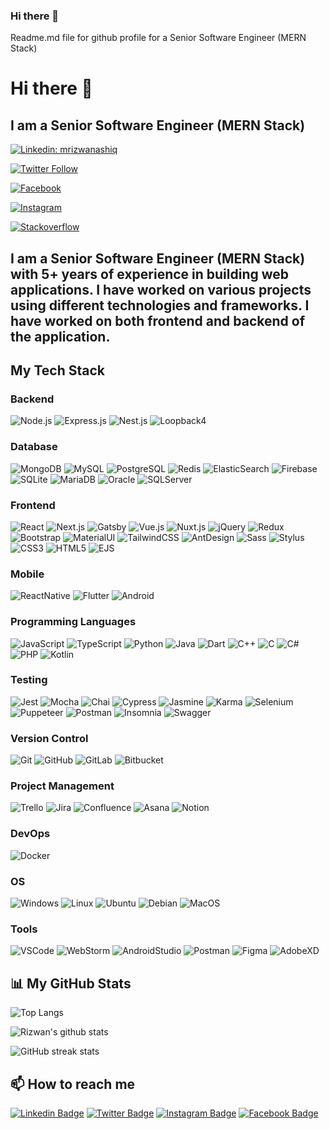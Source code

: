 ### Hi there 👋

<!--
**mrizwanashiq/mrizwanashiq** is a ✨ _special_ ✨ repository because its `README.md` (this file) appears on your GitHub profile.

Here are some ideas to get you started:

- 🔭 I’m currently working on ...
- 🌱 I’m currently learning ...
- 👯 I’m looking to collaborate on ...
- 🤔 I’m looking for help with ...
- 💬 Ask me about ...
- 📫 How to reach me: ...
- 😄 Pronouns: ...
- ⚡ Fun fact: ...
-->

Readme.md file for github profile for a Senior Software Engineer (MERN Stack)

# Hi there 👋

[//]: # (introduction with emojis)

## I am a Senior Software Engineer (MERN Stack)

[//]: # (badges)


[//]: # (social media links)

[![Linkedin: mrizwanashiq](https://img.shields.io/badge/-mrizwanashiq-blue?style=for-the-badge&logo=Linkedin&logoColor=white&link=https://www.linkedin.com/in/mrizwanashiq/)](https://www.linkedin.com/in/mrizwanashiq/)

[![Twitter Follow](https://img.shields.io/twitter/follow/mrizwanashiq?color=1DA1F2&logo=twitter&style=for-the-badge)](https://twitter.com/mrizwanashiq)

[![Facebook](https://img.shields.io/badge/MRizwanAshiq.10-1877F2?style=for-the-badge&logo=facebook&logoColor=white)](https://www.facebook.com/MRizwanAshiq.10)

[![Instagram](https://img.shields.io/badge/mrizwanashiq-E4405F?style=for-the-badge&logo=instagram&logoColor=white)](https://www.instagram.com/mrizwanashiq/)

[![Stackoverflow](https://img.shields.io/badge/-mrizwanashiq-orange?style=for-the-badge&logo=Stackoverflow&logoColor=white&link=https://stackoverflow.com/users/1020001/mrizwanashiq)](https://stackoverflow.com/users/1020001/mrizwanashiq)


[//]: # (short intro)

## I am a Senior Software Engineer (MERN Stack) with 5+ years of experience in building web applications. I have worked on various projects using different technologies and frameworks. I have worked on both frontend and backend of the application.

[//]: # (tech stack)

## My Tech Stack

[//]: # (tech stack badges)

### Backend 

![Node.js](https://img.shields.io/badge/-Node.js-333333?style=flat&logo=node.js)
![Express.js](https://img.shields.io/badge/-Express.js-333333?style=flat&logo=express)
![Nest.js](https://img.shields.io/badge/-Nest.js-333333?style=flat&logo=nestjs)
![Loopback4](https://img.shields.io/badge/-Loopback4-333333?style=flat&logo=loopback)

### Database

![MongoDB](https://img.shields.io/badge/-MongoDB-333333?style=flat&logo=mongodb)
![MySQL](https://img.shields.io/badge/-MySQL-333333?style=flat&logo=mysql)
![PostgreSQL](https://img.shields.io/badge/-PostgreSQL-333333?style=flat&logo=postgresql)
![Redis](https://img.shields.io/badge/-Redis-333333?style=flat&logo=redis)
![ElasticSearch](https://img.shields.io/badge/-ElasticSearch-333333?style=flat&logo=elasticsearch)
![Firebase](https://img.shields.io/badge/-Firebase-333333?style=flat&logo=firebase)
![SQLite](https://img.shields.io/badge/-SQLite-333333?style=flat&logo=sqlite)
![MariaDB](https://img.shields.io/badge/-MariaDB-333333?style=flat&logo=mariadb)
![Oracle](https://img.shields.io/badge/-Oracle-333333?style=flat&logo=oracle)
![SQLServer](https://img.shields.io/badge/-SQLServer-333333?style=flat&logo=microsoftsqlserver)

### Frontend

![React](https://img.shields.io/badge/-React-333333?style=flat&logo=react)
![Next.js](https://img.shields.io/badge/-Next.js-333333?style=flat&logo=next.js)
![Gatsby](https://img.shields.io/badge/-Gatsby-333333?style=flat&logo=gatsby)
![Vue.js](https://img.shields.io/badge/-Vue.js-333333?style=flat&logo=vue.js)
![Nuxt.js](https://img.shields.io/badge/-Nuxt.js-333333?style=flat&logo=nuxt.js)
![jQuery](https://img.shields.io/badge/-jQuery-333333?style=flat&logo=jquery)
![Redux](https://img.shields.io/badge/-Redux-333333?style=flat&logo=redux)
![Bootstrap](https://img.shields.io/badge/-Bootstrap-333333?style=flat&logo=bootstrap)
![MaterialUI](https://img.shields.io/badge/-MaterialUI-333333?style=flat&logo=material-ui)
![TailwindCSS](https://img.shields.io/badge/-TailwindCSS-333333?style=flat&logo=tailwind-css)
![AntDesign](https://img.shields.io/badge/-AntDesign-333333?style=flat&logo=ant-design)
![Sass](https://img.shields.io/badge/-Sass-333333?style=flat&logo=sass)
![Stylus](https://img.shields.io/badge/-Stylus-333333?style=flat&logo=stylus)
![CSS3](https://img.shields.io/badge/-CSS3-333333?style=flat&logo=css3)
![HTML5](https://img.shields.io/badge/-HTML5-333333?style=flat&logo=html5)
![EJS](https://img.shields.io/badge/-EJS-333333?style=flat&logo=ejs)

### Mobile

![ReactNative](https://img.shields.io/badge/-ReactNative-333333?style=flat&logo=react)
![Flutter](https://img.shields.io/badge/-Flutter-333333?style=flat&logo=flutter)
![Android](https://img.shields.io/badge/-Android-333333?style=flat&logo=android)

### Programming Languages

![JavaScript](https://img.shields.io/badge/-JavaScript-333333?style=flat&logo=javascript)
![TypeScript](https://img.shields.io/badge/-TypeScript-333333?style=flat&logo=typescript)
![Python](https://img.shields.io/badge/-Python-333333?style=flat&logo=python)
![Java](https://img.shields.io/badge/-Java-333333?style=flat&logo=java)
![Dart](https://img.shields.io/badge/-Dart-333333?style=flat&logo=dart)
![C++](https://img.shields.io/badge/-C++-333333?style=flat&logo=c%2B%2B)
![C](https://img.shields.io/badge/-C-333333?style=flat&logo=c)
![C#](https://img.shields.io/badge/-C%23-333333?style=flat&logo=c-sharp)
![PHP](https://img.shields.io/badge/-PHP-333333?style=flat&logo=php)
![Kotlin](https://img.shields.io/badge/-Kotlin-333333?style=flat&logo=kotlin)

### Testing

![Jest](https://img.shields.io/badge/-Jest-333333?style=flat&logo=jest)
![Mocha](https://img.shields.io/badge/-Mocha-333333?style=flat&logo=mocha)
![Chai](https://img.shields.io/badge/-Chai-333333?style=flat&logo=chai)
![Cypress](https://img.shields.io/badge/-Cypress-333333?style=flat&logo=cypress)
![Jasmine](https://img.shields.io/badge/-Jasmine-333333?style=flat&logo=jasmine)
![Karma](https://img.shields.io/badge/-Karma-333333?style=flat&logo=karma)
![Selenium](https://img.shields.io/badge/-Selenium-333333?style=flat&logo=selenium)
![Puppeteer](https://img.shields.io/badge/-Puppeteer-333333?style=flat&logo=puppeteer)
![Postman](https://img.shields.io/badge/-Postman-333333?style=flat&logo=postman)
![Insomnia](https://img.shields.io/badge/-Insomnia-333333?style=flat&logo=insomnia)
![Swagger](https://img.shields.io/badge/-Swagger-333333?style=flat&logo=swagger)

### Version Control

![Git](https://img.shields.io/badge/-Git-333333?style=flat&logo=git)
![GitHub](https://img.shields.io/badge/-GitHub-333333?style=flat&logo=github)
![GitLab](https://img.shields.io/badge/-GitLab-333333?style=flat&logo=gitlab)
![Bitbucket](https://img.shields.io/badge/-Bitbucket-333333?style=flat&logo=bitbucket)

### Project Management

![Trello](https://img.shields.io/badge/-Trello-333333?style=flat&logo=trello)
![Jira](https://img.shields.io/badge/-Jira-333333?style=flat&logo=jira)
![Confluence](https://img.shields.io/badge/-Confluence-333333?style=flat&logo=confluence)
![Asana](https://img.shields.io/badge/-Asana-333333?style=flat&logo=asana)
![Notion](https://img.shields.io/badge/-Notion-333333?style=flat&logo=notion)


### DevOps

![Docker](https://img.shields.io/badge/-Docker-333333?style=flat&logo=docker)


### OS

![Windows](https://img.shields.io/badge/-Windows-333333?style=flat&logo=windows)
![Linux](https://img.shields.io/badge/-Linux-333333?style=flat&logo=linux)
![Ubuntu](https://img.shields.io/badge/-Ubuntu-333333?style=flat&logo=ubuntu)
![Debian](https://img.shields.io/badge/-Debian-333333?style=flat&logo=debian)
![MacOS](https://img.shields.io/badge/-MacOS-333333?style=flat&logo=apple)


### Tools

![VSCode](https://img.shields.io/badge/-VSCode-333333?style=flat&logo=visual-studio-code)
![WebStorm](https://img.shields.io/badge/-WebStorm-333333?style=flat&logo=webstorm)
![AndroidStudio](https://img.shields.io/badge/-AndroidStudio-333333?style=flat&logo=android-studio)
![Postman](https://img.shields.io/badge/-Postman-333333?style=flat&logo=postman)
![Figma](https://img.shields.io/badge/-Figma-333333?style=flat&logo=figma)
![AdobeXD](https://img.shields.io/badge/-AdobeXD-333333?style=flat&logo=adobe-xd)


## 📊 My GitHub Stats

![Top Langs](https://github-readme-stats.vercel.app/api/top-langs/?username=mrizwanashiq&layout=compact&theme=dark)

![Rizwan's github stats](https://github-readme-stats.vercel.app/api?username=mrizwanashiq&show_icons=true&theme=dark)

[//]: # (![Visitor Badge]&#40;https://visitor-badge.laobi.icu/badge?page_id=mrizwanashiq/learning-express-js&#41;)

[//]: # (![GitHub Activity Graph]&#40;https://activity-graph.herokuapp.com/graph?username=mrizwanashiq&theme=react-dark&hide_border=true&area=true&#41;)

[//]: # (![GitHub metrics]&#40;https://metrics.lecoq.io/mrizwanashiq&#41;)

![GitHub streak stats](https://github-readme-streak-stats.herokuapp.com/?user=mrizwanashiq)

## 📫 How to reach me

[![Linkedin Badge](https://img.shields.io/badge/-Muhammad%20Rizwan%20Ashiq-blue?style=flat-square&logo=Linkedin&logoColor=white&link=https://www.linkedin.com/in/mrizwanashiq/)](https://www.linkedin.com/in/mrizwanashiq/) 
[![Twitter Badge](https://img.shields.io/badge/-RizwanAshiq-blue?style=flat-square&logo=Twitter&logoColor=white&link=https://twitter.com/mrizwanashiq)](https://twitter.com/mrizwanashiq) 
[![Instagram Badge](https://img.shields.io/badge/-RizwanAshiq-blue?style=flat-square&logo=Instagram&logoColor=white&link=https://www.instagram.com/mrizwanashiq/)](https://www.instagram.com/mrizwanashiq/) 
[![Facebook Badge](https://img.shields.io/badge/-RizwanAshiq-blue?style=flat-square&logo=Facebook&logoColor=white&link=https://www.facebook.com/mrizwanashiq.10/)](https://www.facebook.com/mrizwanashiq.10/)















